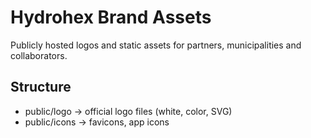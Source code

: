 ﻿# Hydrohex Brand Assets

Publicly hosted logos and static assets for partners, municipalities and collaborators.

## Structure
- public/logo → official logo files (white, color, SVG)
- public/icons → favicons, app icons
